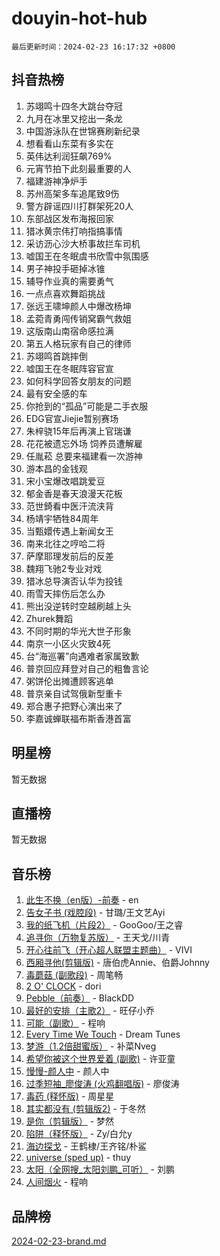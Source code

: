# douyin-hot-hub

`最后更新时间：2024-02-23 16:17:32 +0800`

## 抖音热榜

1. 苏翊鸣十四冬大跳台夺冠
1. 九月在冰里又挖出一条龙
1. 中国游泳队在世锦赛刷新纪录
1. 想看看山东菜有多实在
1. 英伟达利润狂飙769%
1. 元宵节拍下此刻最重要的人
1. 福建游神净炉手
1. 苏州高架多车追尾致9伤
1. 警方辟谣四川打群架死20人
1. 东部战区发布海报回家
1. 猎冰黄宗伟打响指搞事情
1. 采访沥心沙大桥事故拦车司机
1. 嘘国王在冬眠虞书欣雪中氛围感
1. 男子神投手砸掉冰锥
1. 辅导作业真的需要勇气
1. 一点点喜欢舞蹈挑战
1. 张远王啸坤颜人中爆改杨坤
1. 孟菀青勇闯传销窝霸气救姐
1. 这版南山南宿命感拉满
1. 第五人格玩家有自己的律师
1. 苏翊鸣首跳摔倒
1. 嘘国王在冬眠阵容官宣
1. 如何科学回答女朋友的问题
1. 最有安全感的车
1. 你抢到的“孤品”可能是二手衣服
1. EDG官宣Jiejie暂别赛场
1. 朱梓骁15年后再演上官瑞谦
1. 花花被遗忘外场 饲养员遭解雇
1. 任胤菘 总要来福建看一次游神
1. 游本昌的金钱观
1. 宋小宝爆改唱跳爱豆
1. 郁金香是春天浪漫天花板
1. 范世錡看中医汗流浃背
1. 杨靖宇牺牲84周年
1. 当甄嬛传遇上新闻女王
1. 南来北往之哼哈二将
1. 萨摩耶理发前后的反差
1. 魏翔飞驰2专业对戏
1. 猎冰总导演否认华为投钱
1. 雨雪天摔伤后怎么办
1. 熊出没逆转时空越刷越上头
1. Zhurek舞蹈
1. 不同时期的华光大世子形象
1. 南京一小区火灾致4死
1. 台“海巡署”向遇难者家属致歉
1. 普京回应拜登对自己的粗鲁言论
1. 粥饼伦出摊遭顾客逃单
1. 普京亲自试驾俄新型重卡
1. 郑合惠子把野心演出来了
1. 李嘉诚蝉联福布斯香港首富

## 明星榜

暂无数据

## 直播榜

暂无数据

## 音乐榜

1. [此生不换（en版）-前奏](https://sf5-hl-cdn-tos.douyinstatic.com/obj/tos-cn-ve-2774/oMDvUGwhKrKYDEqXiMYEwxZqBWIJFA92CiLAO) - en
1. [告女子书 (戏腔段)](https://sf6-cdn-tos.douyinstatic.com/obj/tos-cn-ve-2774/osCCzFxWgstBDi92ZfBB4ht7gQENBmQMAl0eI6) - 甘璐/王文艺Ayi
1. [我的纸飞机（片段2）](https://sf6-cdn-tos.douyinstatic.com/obj/tos-cn-ve-2774/oM2ZrKcg2CD5AeRB2gkeXOFB1IxAGJdZPazYHf) - GooGoo/王之睿
1. [追寻你（万物复苏版）](https://sf5-hl-cdn-tos.douyinstatic.com/obj/tos-cn-ve-2774/oYeAZJsbjIDit9APmBg8u6uDUQnHmoCf3gbo74) - 王天戈/川青
1. [开心往前飞（开心超人联盟主题曲）](https://sf5-hl-cdn-tos.douyinstatic.com/obj/tos-cn-ve-2774/9d8fb7c82cf1421fb93a9fe925275e0a) - VIVI
1. [西厢寻他(剪辑版)](https://sf5-hl-cdn-tos.douyinstatic.com/obj/tos-cn-ve-2774/oUsAVfAQKlRNxEv5qxvIB8o5qmIWUcXbzJKJhw) - 唐伯虎Annie、伯爵Johnny
1. [毒蘑菇 (副歌段)](https://sf5-hl-cdn-tos.douyinstatic.com/obj/tos-cn-ve-2774/ocDEUsfdLjxnlFXtfogBCiQCEqYB7QZgZ8VViM) - 周笔畅
1. [2 O' CLOCK](https://sf5-hl-cdn-tos.douyinstatic.com/obj/tos-cn-ve-2774/oIUBICeqlYQHTigCBOnCMlwBZJkgiBjt1oDfbg) - dori
1. [Pebble（前奏）](https://sf5-hl-cdn-tos.douyinstatic.com/obj/tos-cn-ve-2774/5e6913036e674b34b92df6abd1361f00) - BlackDD
1. [最好的安排（主歌2）](https://sf3-cdn-tos.douyinstatic.com/obj/tos-cn-ve-2774/oMMZX1DuHpMwgoDztBmZswgQnbCeeANZxBHkFY) - 旺仔小乔
1. [可能（副歌）](https://sf6-cdn-tos.douyinstatic.com/obj/tos-cn-ve-2774/cde1731888894259b333569393c2fb51) - 程响
1. [Every Time We Touch](https://sf3-cdn-tos.douyinstatic.com/obj/tos-cn-ve-2774/ogN6lUKQeBBfEVhIOMikG1CcJjugxk1tztZyhP) - Dream Tunes
1. [梦游（1.2倍甜蜜版）](https://sf6-cdn-tos.douyinstatic.com/obj/tos-cn-ve-2774/o4gyAUm8hwufoEABmwVIiQtHsFuGzAEEWtNMzo) - 补菜Nveg
1. [希望你被这个世界爱着 (副歌)](https://sf6-cdn-tos.douyinstatic.com/obj/tos-cn-ve-2774/oUHCmWQfZlE3QQBKBeD8rCFLpJzPgCpImhsxMt) - 许亚童
1. [慢慢-颜人中](https://sf5-hl-cdn-tos.douyinstatic.com/obj/tos-cn-ve-2774/ocjHNfBXdBxQNC8ZGAeoLMFTUgtBg8bkExunDC) - 颜人中
1. [过季短袖_廖俊涛 (火鸡翻唱版)](https://sf3-cdn-tos.douyinstatic.com/obj/tos-cn-ve-2774/ogQVJl0tRBKxQgZji7YClFEBrVDeHpPTWfCZbQ) - 廖俊涛
1. [毒药 (释怀版)](https://sf3-cdn-tos.douyinstatic.com/obj/tos-cn-ve-2774/oYILMEAzspdZBIzy4frJNB8ZHPHWAhiwowd4Ad) - 周星星
1. [其实都没有 (剪辑版2)](https://sf6-cdn-tos.douyinstatic.com/obj/tos-cn-ve-2774/oEBNQenHZtBhxYjGgUDQk0BCHTigQafgFlbQ7k) - 于冬然
1. [是你（剪辑版）](https://sf5-hl-cdn-tos.douyinstatic.com/obj/tos-cn-ve-2774/46019dae783c4c969944217fe1cfafc4) - 梦然
1. [陷阱（释怀版）](https://sf5-hl-cdn-tos.douyinstatic.com/obj/tos-cn-ve-2774/oE8C21LeZrzKLDFfQYgMzx4GAIHageG5IzayY7) - Zy/白允y
1. [海边探戈](https://sf5-hl-cdn-tos.douyinstatic.com/obj/tos-cn-ve-2774/os9gE0VQCGqt6VQkZDyBBYvfSDY0QFe3vVmubn) - 王鹤棣/王齐铭/朴鲨
1. [universe (sped up)](https://sf5-hl-cdn-tos.douyinstatic.com/obj/tos-cn-ve-2774/oIQnurQLDCsdYeegkM4CKuVb23MZBXtX6QB8bv) - thuy
1. [太阳（全网搜_太阳刘鹏_可听）](https://sf5-hl-cdn-tos.douyinstatic.com/obj/tos-cn-ve-2774/ogWbyIQnlBFImVbeDocRdCIYtBHlbJXgfZMvgz) - 刘鹏
1. [人间烟火](https://sf3-cdn-tos.douyinstatic.com/obj/tos-cn-ve-2774/947983139f35446684610238bba8e7a9) - 程响

## 品牌榜

[2024-02-23-brand.md](2024-02-23-brand.md)
